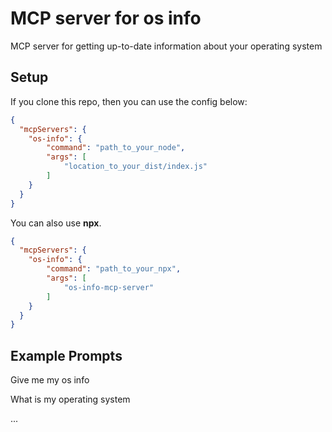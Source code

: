 # MCP server for os info

MCP server for getting up-to-date information about your operating system


## Setup

If you clone this repo, then you can use the config below:

```json
{
  "mcpServers": {
    "os-info": {
        "command": "path_to_your_node",
        "args": [
            "location_to_your_dist/index.js"
        ]
    }
  }
}

```

You can also use <b>npx</b>.

```json
{
  "mcpServers": {
    "os-info": {
        "command": "path_to_your_npx",
        "args": [
            "os-info-mcp-server"
        ]
    }
  }
}

```




## Example Prompts

Give me my os info

What is my operating system

...
